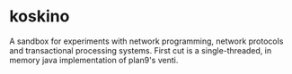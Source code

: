 koskino
=======

A sandbox for experiments with network programming, network protocols and transactional processing systems. First cut is a single-threaded, in memory java implementation of plan9's venti.
